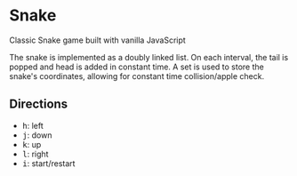 # Snake

Classic Snake game built with vanilla JavaScript

The snake is implemented as a doubly linked list. On each interval, the tail is popped and head is added in constant time. A set is used to store the snake's coordinates, allowing for constant time collision/apple check.  

## Directions

- <kbd>h</kbd>: left
- <kbd>j</kbd>: down
- <kbd>k</kbd>: up
- <kbd>l</kbd>: right
- <kbd>i</kbd>: start/restart